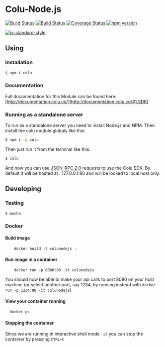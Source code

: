 # Colu-Node.js
[![Build Status](https://travis-ci.org/Colu-platform/colu-nodejs.svg?branch=master)](https://travis-ci.org/Colu-platform/colu-nodejs)
[![Build Status](hhttps://ci.appveyor.com/api/projects/status/github/oleiba/colu-nodejs?svg=true)](https://ci.appveyor.com/project/oleiba/colu-nodejs/branch/master)
[![Coverage Status](https://coveralls.io/repos/Colu-platform/colu-nodejs/badge.svg?branch=master)](https://coveralls.io/r/Colu-platform/colu-nodejs?branch=master) 
[![npm version](https://badge.fury.io/js/colu.svg)](http://badge.fury.io/js/colu)

[![js-standard-style](https://cdn.rawgit.com/feross/standard/master/badge.svg)](https://github.com/feross/standard)

## Using

### Installation

```sh
$ npm i colu
```

### Documentation 

Full documentation for this Module can be found here: [http://documentation.colu.co/](http://documentation.colu.co/#1.SDK)

### Running as a standalone server

To run as a standalone server you need to install Node.js and NPM.
Then install the colu module globaly like this:

```sh
$ npm i -g colu
```

Then just run it from the terminal like this:

```sh
$ colu
```

And now you can use [JSON-RPC 2.0](http://www.jsonrpc.org/specification) requests to use the Colu SDK.
By default it will be hosted at : 127.0.0.1:80 and will be locked to local host only.

## Developing

### Testing

```sh
$ mocha
```

### Docker

#### Build image
```
	docker build -t colunodejs .
```

#### Run image in a container

```
	docker run -p 8080:80 -it colunodejs
```
You should now be able to make your api calls to port 8080 on your host machine (or select another port, say 1234, by running instead with `docker run -p 1234:80 -it colunodejs`)

#### View your container running
````
  docker ps
````

#### Stopping the container
Since we are running in interactive shell mode `-it` you can stop the container by pressing `CTRL+C`